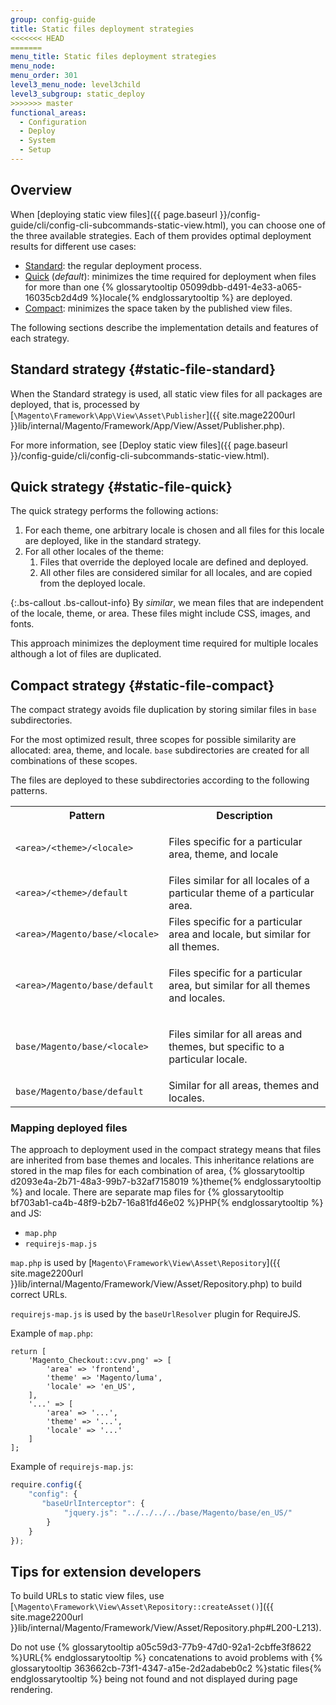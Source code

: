 ```yaml
---
group: config-guide
title: Static files deployment strategies
<<<<<<< HEAD
=======
menu_title: Static files deployment strategies
menu_node:
menu_order: 301
level3_menu_node: level3child
level3_subgroup: static_deploy
>>>>>>> master
functional_areas:
  - Configuration
  - Deploy
  - System
  - Setup
---
```


## Overview

When [deploying static view files]({{ page.baseurl }}/config-guide/cli/config-cli-subcommands-static-view.html), you can choose one of the three available strategies. Each of them provides optimal deployment results for different use cases:

*   [Standard](#static-file-standard): the regular deployment process.
*   [Quick](#static-file-quick) (_default_): minimizes the time required for deployment when files for more than one {% glossarytooltip 05099dbb-d491-4e33-a065-16035cb2d4d9 %}locale{% endglossarytooltip %} are deployed.
*   [Compact](#static-file-compact): minimizes the space taken by the published view files.

The following sections describe the implementation details and features of each strategy.

## Standard strategy {#static-file-standard}

When the Standard strategy is used, all static view files for all packages are deployed, that is, processed by [`\Magento\Framework\App\View\Asset\Publisher`]({{ site.mage2200url }}lib/internal/Magento/Framework/App/View/Asset/Publisher.php).

For more information, see [Deploy static view files]({{ page.baseurl }}/config-guide/cli/config-cli-subcommands-static-view.html).

## Quick strategy {#static-file-quick}

The quick strategy performs the following actions:

1. For each theme, one arbitrary locale is chosen and all files for this locale are deployed, like in the standard strategy.
2. For all other locales of the theme:
	1. Files that override the deployed locale are defined and deployed.
	2.  All other files are considered similar for all locales, and are copied from the deployed locale.

{:.bs-callout .bs-callout-info}
By _similar_, we mean files that are independent of the locale, theme, or area. These files might include CSS, images, and fonts.

This approach minimizes the deployment time required for multiple locales although a lot of files are duplicated.

## Compact strategy {#static-file-compact}

The compact strategy avoids file duplication by storing similar files in `base` subdirectories.

For the most optimized result, three scopes for possible similarity are allocated: area, theme, and locale. `base` subdirectories are created for all combinations of these scopes.

The files are deployed to these subdirectories according to the following patterns.

<table>
  <tbody>
    <tr>
      <th>
        Pattern
      </th>
      <th>
        Description
      </th>
    </tr>
    <tr>
      <td>
        <code>&lt;area>/&lt;theme>/&lt;locale></code>
      </td>
      <td>
        <p>
          Files specific for a particular area, theme, and locale
        </p>
      </td>
    </tr>
    <tr>
      <td>
        <code>&lt;area>/&lt;theme>/default</code>
      </td>
      <td>
        Files similar for all locales of a particular theme of a
        particular area.
      </td>
    </tr>
    <tr>
      <td>
        <code>&lt;area>/Magento/base/&lt;locale></code>
      </td>
      <td>
        Files specific for a particular area and locale, but
        similar for all themes.
      </td>
    </tr>
    <tr>
      <td>
        <code>&lt;area>/Magento/base/default</code>
      </td>
      <td>
        <p>
          Files specific for a particular area, but similar for all
          themes and locales.
        </p>
      </td>
    </tr>
    <tr>
      <td>
        <code>base/Magento/base/&lt;locale></code>
      </td>
      <td>
        <p>
          Files similar for all areas and themes, but specific to
          a particular locale.
        </p>
      </td>
    </tr>
    <tr>
      <td>
        <code>base/Magento/base/default</code>
      </td>
      <td>
        Similar for all areas, themes and locales.
      </td>
    </tr>
  </tbody>
</table>

### Mapping deployed files

The approach to deployment used in the compact strategy means that files are inherited from base themes and locales. This inheritance relations are stored in the map files for each combination of area, {% glossarytooltip d2093e4a-2b71-48a3-99b7-b32af7158019 %}theme{% endglossarytooltip %} and locale. There are separate map files for {% glossarytooltip bf703ab1-ca4b-48f9-b2b7-16a81fd46e02 %}PHP{% endglossarytooltip %} and JS:

* `map.php`
* `requirejs-map.js`

`map.php` is used by [`Magento\Framework\View\Asset\Repository`]({{ site.mage2200url }}lib/internal/Magento/Framework/View/Asset/Repository.php) to build correct URLs.

`requirejs-map.js` is used by the `baseUrlResolver` plugin for RequireJS.

Example of `map.php`:

```php?start_inline=1
return [
    'Magento_Checkout::cvv.png' => [
        'area' => 'frontend',
        'theme' => 'Magento/luma',
        'locale' => 'en_US',
    ],
    '...' => [
        'area' => '...',
        'theme' => '...',
        'locale' => '...'
    ]
];
```

Example of `requirejs-map.js`:

```js
require.config({
    "config": {
       "baseUrlInterceptor": {
            "jquery.js": "../../../../base/Magento/base/en_US/"
        }
    }
});
```

## Tips for extension developers

To build URLs to static view files, use [`\Magento\Framework\View\Asset\Repository::createAsset()`]({{ site.mage2200url }}lib/internal/Magento/Framework/View/Asset/Repository.php#L200-L213).

Do not use {% glossarytooltip a05c59d3-77b9-47d0-92a1-2cbffe3f8622 %}URL{% endglossarytooltip %} concatenations to avoid problems with {% glossarytooltip 363662cb-73f1-4347-a15e-2d2adabeb0c2 %}static files{% endglossarytooltip %} being not found and not displayed during page rendering.
